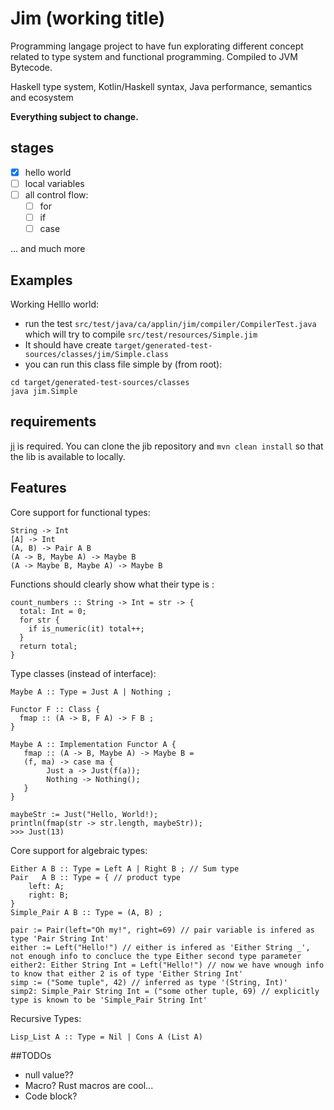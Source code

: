 # Jim (working title)

Programming langage project to have fun explorating different concept related to type system and functional programming. Compiled to JVM Bytecode.

Haskell type system, Kotlin/Haskell syntax, Java performance, semantics and ecosystem

**Everything subject to change.**

## stages
- [x] hello world
- [ ] local variables
- [ ] all control flow:
  - [ ] for
  - [ ] if
  - [ ] case

... and much more

## Examples
Working Helllo world:
- run the test `src/test/java/ca/applin/jim/compiler/CompilerTest.java` which will try to compile `src/test/resources/Simple.jim`
- It should have create `target/generated-test-sources/classes/jim/Simple.class`
- you can run this class file simple by (from root):
```console
cd target/generated-test-sources/classes
java jim.Simple
```

## requirements
[ji](https://github.com/L-Applin/jib) is required. You can clone the jib repository and `mvn clean install` so that the lib is available to locally.

## Features
Core support for functional types:

```
String -> Int
[A] -> Int
(A, B) -> Pair A B
(A -> B, Maybe A) -> Maybe B
(A -> Maybe B, Maybe A) -> Maybe B
```

Functions should clearly show what their type is : 
```
count_numbers :: String -> Int = str -> {
  total: Int = 0; 
  for str {
    if is_numeric(it) total++;
  }
  return total;
}
```

Type classes (instead of interface):

```
Maybe A :: Type = Just A | Nothing ;

Functor F :: Class {
  fmap :: (A -> B, F A) -> F B ;
}

Maybe A :: Implementation Functor A {
   fmap :: (A -> B, Maybe A) -> Maybe B = 
   (f, ma) -> case ma {
        Just a -> Just(f(a));
        Nothing -> Nothing();
   }
}

maybeStr := Just("Hello, World!);
println(fmap(str -> str.length, maybeStr));
>>> Just(13)
```

Core support for algebraic types:
```
Either A B :: Type = Left A | Right B ; // Sum type
Pair   A B :: Type = { // product type
    left: A;
    right: B;
}
Simple_Pair A B :: Type = (A, B) ;

pair := Pair(left="Oh my!", right=69) // pair variable is infered as type 'Pair String Int'
either := Left("Hello!") // either is infered as 'Either String _', not enough info to concluce the type Either second type parameter
either2: Either String Int = Left("Hello!") // now we have wnough info to know that either 2 is of type 'Either String Int'
simp := ("Some tuple", 42) // inferred as type '(String, Int)'
simp2: Simple_Pair String Int = ("some other tuple, 69) // explicitly type is known to be 'Simple_Pair String Int'
```

Recursive Types:
```
Lisp_List A :: Type = Nil | Cons A (List A)
```

##TODOs
- null value??
- Macro? Rust macros are cool...
- Code block?
